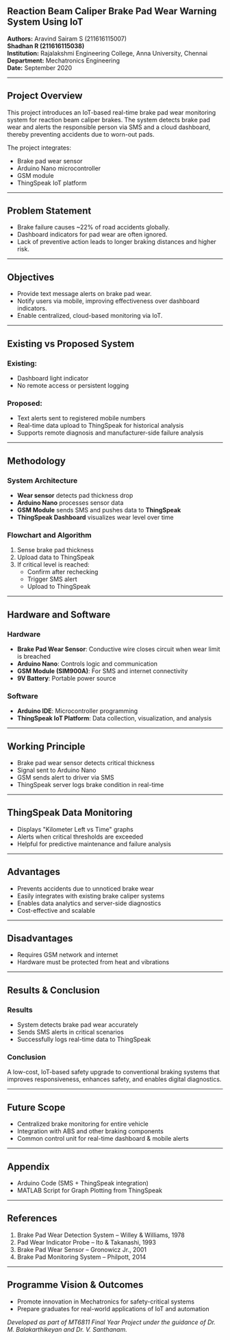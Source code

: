 ## Reaction Beam Caliper Brake Pad Wear Warning System Using IoT

**Authors:** Aravind Sairam S (211616115007)  
**Shadhan R (211616115038)**  
**Institution:** Rajalakshmi Engineering College, Anna University, Chennai  
**Department:** Mechatronics Engineering  
**Date:** September 2020

---

## Project Overview
This project introduces an IoT-based real-time brake pad wear monitoring system for reaction beam caliper brakes. The system detects brake pad wear and alerts the responsible person via SMS and a cloud dashboard, thereby preventing accidents due to worn-out pads.

The project integrates:
- Brake pad wear sensor  
- Arduino Nano microcontroller  
- GSM module  
- ThingSpeak IoT platform

---

## Problem Statement
- Brake failure causes ~22% of road accidents globally.  
- Dashboard indicators for pad wear are often ignored.  
- Lack of preventive action leads to longer braking distances and higher risk.

---

## Objectives
- Provide text message alerts on brake pad wear.  
- Notify users via mobile, improving effectiveness over dashboard indicators.  
- Enable centralized, cloud-based monitoring via IoT.

---

## Existing vs Proposed System
### Existing:
- Dashboard light indicator  
- No remote access or persistent logging

### Proposed:
- Text alerts sent to registered mobile numbers  
- Real-time data upload to ThingSpeak for historical analysis  
- Supports remote diagnosis and manufacturer-side failure analysis

---

## Methodology
### System Architecture
- **Wear sensor** detects pad thickness drop  
- **Arduino Nano** processes sensor data  
- **GSM Module** sends SMS and pushes data to **ThingSpeak**  
- **ThingSpeak Dashboard** visualizes wear level over time

### Flowchart and Algorithm
1. Sense brake pad thickness  
2. Upload data to ThingSpeak  
3. If critical level is reached:  
   - Confirm after rechecking  
   - Trigger SMS alert  
   - Upload to ThingSpeak

---

## Hardware and Software
### Hardware
- **Brake Pad Wear Sensor**: Conductive wire closes circuit when wear limit is breached  
- **Arduino Nano**: Controls logic and communication  
- **GSM Module (SIM900A)**: For SMS and internet connectivity  
- **9V Battery**: Portable power source

### Software
- **Arduino IDE**: Microcontroller programming  
- **ThingSpeak IoT Platform**: Data collection, visualization, and analysis

---

## Working Principle
- Brake pad wear sensor detects critical thickness  
- Signal sent to Arduino Nano  
- GSM sends alert to driver via SMS  
- ThingSpeak server logs brake condition in real-time

---

## ThingSpeak Data Monitoring
- Displays "Kilometer Left vs Time" graphs  
- Alerts when critical thresholds are exceeded  
- Helpful for predictive maintenance and failure analysis

---

## Advantages
- Prevents accidents due to unnoticed brake wear  
- Easily integrates with existing brake caliper systems  
- Enables data analytics and server-side diagnostics  
- Cost-effective and scalable

---

## Disadvantages
- Requires GSM network and internet  
- Hardware must be protected from heat and vibrations

---

## Results & Conclusion
### Results
- System detects brake pad wear accurately  
- Sends SMS alerts in critical scenarios  
- Successfully logs real-time data to ThingSpeak

### Conclusion
A low-cost, IoT-based safety upgrade to conventional braking systems that improves responsiveness, enhances safety, and enables digital diagnostics.

---

## Future Scope
- Centralized brake monitoring for entire vehicle  
- Integration with ABS and other braking components  
- Common control unit for real-time dashboard & mobile alerts

---

## Appendix
- Arduino Code (SMS + ThingSpeak integration)  
- MATLAB Script for Graph Plotting from ThingSpeak

---

## References
1. Brake Pad Wear Detection System – Willey & Williams, 1978  
2. Pad Wear Indicator Probe – Ito & Takanashi, 1993  
3. Brake Pad Wear Sensor – Gronowicz Jr., 2001  
4. Brake Pad Monitoring System – Philpott, 2014

---

## Programme Vision & Outcomes
- Promote innovation in Mechatronics for safety-critical systems  
- Prepare graduates for real-world applications of IoT and automation

*Developed as part of MT6811 Final Year Project under the guidance of Dr. M. Balakarthikeyan and Dr. V. Santhanam.*

